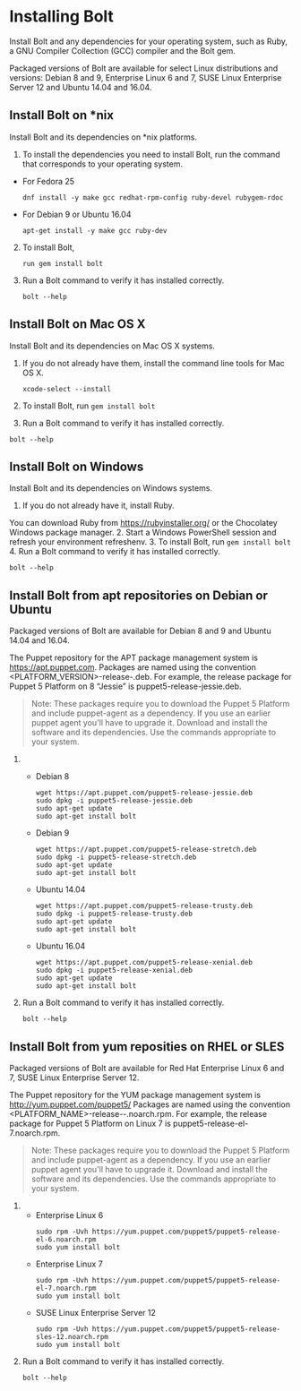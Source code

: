 
# Installing Bolt

Install Bolt and any dependencies for your operating system, such as Ruby, a
GNU Compiler Collection (GCC) compiler and the Bolt gem.

Packaged versions of Bolt are available for select Linux distributions and
versions: Debian 8 and 9, Enterprise Linux 6 and 7, SUSE Linux Enterprise
Server 12 and Ubuntu 14.04 and 16.04.


## Install Bolt on *nix

Install Bolt and its dependencies on *nix platforms.

1. To install the dependencies you need to install Bolt, run the command that
  corresponds to your operating system.

  -  For Fedora 25
     ```
     dnf install -y make gcc redhat-rpm-config ruby-devel rubygem-rdoc
     ```
  - For Debian 9 or Ubuntu 16.04
    ```
    apt-get install -y make gcc ruby-dev
    ```

2. To install Bolt,
    ```
    run gem install bolt
    ```
3. Run a Bolt command to verify it has installed correctly.
    ```
    bolt --help
    ```

## Install Bolt on Mac OS X
Install Bolt and its dependencies on Mac OS X systems.

1. If you do not already have them, install the command line tools for Mac OS X.
   ```
   xcode-select --install
   ```

2. To install Bolt, run `gem install bolt`
3. Run a Bolt command to verify it has installed correctly.
```
bolt --help
```


## Install Bolt on Windows

Install Bolt and its dependencies on Windows systems.

1. If you do not already have it, install Ruby.

  You can download Ruby from https://rubyinstaller.org/ or the Chocolatey Windows package manager.
2. Start a Windows PowerShell session and refresh your environment refreshenv.
3. To install Bolt, run `gem install bolt`
4. Run a Bolt command to verify it has installed correctly.
  ```
  bolt --help
  ```

## Install Bolt from apt repositories on Debian or Ubuntu

Packaged versions of Bolt are available for Debian 8 and 9 and
Ubuntu 14.04 and 16.04.

The Puppet repository for the APT package management system is
https://apt.puppet.com. Packages are named using the convention
<PLATFORM_VERSION>-release-<VERSION CODE NAME>.deb. For example, the release
package for Puppet 5 Platform on 8 “Jessie” is puppet5-release-jessie.deb.

> Note: These packages require you to download the Puppet 5 Platform and include
> puppet-agent as a dependency. If you use an earlier puppet agent you'll have
> to upgrade it.  Download and install the software and its
> dependencies. Use the commands appropriate to your system.

1. -  Debian 8
      ```
      wget https://apt.puppet.com/puppet5-release-jessie.deb
      sudo dpkg -i puppet5-release-jessie.deb
      sudo apt-get update
      sudo apt-get install bolt
      ```
   -  Debian 9

      ```
      wget https://apt.puppet.com/puppet5-release-stretch.deb
      sudo dpkg -i puppet5-release-stretch.deb
      sudo apt-get update
      sudo apt-get install bolt
      ```
   -  Ubuntu 14.04

      ```
      wget https://apt.puppet.com/puppet5-release-trusty.deb
      sudo dpkg -i puppet5-release-trusty.deb
      sudo apt-get update
      sudo apt-get install bolt
      ```
   -  Ubuntu 16.04
      ```
      wget https://apt.puppet.com/puppet5-release-xenial.deb
      sudo dpkg -i puppet5-release-xenial.deb
      sudo apt-get update
      sudo apt-get install bolt
      ```
2. Run a Bolt command to verify it has installed correctly.
   ```
   bolt --help
   ```


## Install Bolt from yum reposities on RHEL or SLES

Packaged versions of Bolt are available for Red Hat Enterprise
Linux 6 and 7, SUSE Linux Enterprise Server 12.

The Puppet repository for the YUM package management system is
http://yum.puppet.com/puppet5/ Packages are named using the convention
<PLATFORM_NAME>-release-<OS ABBREVIATION>-<OS VERSION>.noarch.rpm. For example,
the release package for Puppet 5 Platform on Linux 7 is
puppet5-release-el-7.noarch.rpm.

> Note: These packages require you to download the Puppet 5 Platform and include
> puppet-agent as a dependency. If you use an earlier puppet agent you'll have
> to upgrade it.  Download and install the software and its
> dependencies. Use the commands appropriate to your system.

1. -  Enterprise Linux 6
      ```
      sudo rpm -Uvh https://yum.puppet.com/puppet5/puppet5-release-el-6.noarch.rpm
      sudo yum install bolt
      ```
   -  Enterprise Linux 7
      ```
      sudo rpm -Uvh https://yum.puppet.com/puppet5/puppet5-release-el-7.noarch.rpm
      sudo yum install bolt
      ```
   -  SUSE Linux Enterprise Server 12
      ```
      sudo rpm -Uvh https://yum.puppet.com/puppet5/puppet5-release-sles-12.noarch.rpm
      sudo yum install bolt
      ```
2. Run a Bolt command to verify it has installed correctly.
   ```
   bolt --help
   ```
